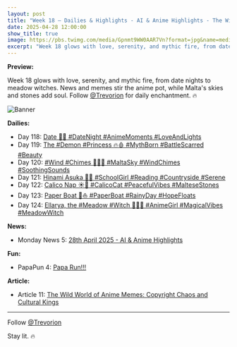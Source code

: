 ```yaml
---
layout: post
title: "Week 18 – Dailies & Highlights - AI & Anime Highlights - The Wild World of Anime Memes: Copyright Chaos and Cultural Kings"
date: 2025-04-28 12:00:00
show_title: true
image: https://pbs.twimg.com/media/Gpnmt9WW0AAR7Vn?format=jpg&name=medium
excerpt: "Week 18 glows with love, serenity, and mythic fire, from date nights to meadow witches. News and memes stir the anime pot, while Malta's skies and stones add soul. Follow @Trevorion for daily enchantment. 🔥"
---
```

  
**Preview:**  
  
Week 18 glows with love, serenity, and mythic fire, from date nights to meadow witches. News and memes stir the anime pot, while Malta's skies and stones add soul. Follow [@Trevorion](https://x.com/Trevorion) for daily enchantment. 🔥
  
![Banner](https://pbs.twimg.com/media/Gpnmt9WW0AAR7Vn?format=jpg&name=medium)
  
**Dailies:**
- Day 118: [Date 💖🌃 #DateNight #AnimeMoments #LoveAndLights](https://x.com/Trevorion/status/1916916045530775581)
- Day 119: [The #Demon #Princess 🔥🩸 #MythBorn #BattleScarred #Beauty](https://x.com/Trevorion/status/1917292982551580768)
- Day 120: [#Wind #Chimes 🎐🇲🇹 #MaltaSky #WindChimes #SoothingSounds](https://x.com/Trevorion/status/1917659614176268783)
- Day 121: [Hinami Asuka 🌳📖 #SchoolGirl #Reading #Countryside #Serene](https://x.com/Trevorion/status/1917924822778028297)
- Day 122: [Calico Nap ☀️🐾 #CalicoCat  #PeacefulVibes #MalteseStones](https://x.com/Trevorion/status/1918391047996006481)
- Day 123: [Paper Boat 📰⛵️ #PaperBoat #RainyDay #HopeFloats](https://x.com/Trevorion/status/1918745188995915848)
- Day 124: [Ellarya, the #Meadow #Witch 🌄🧙‍♀️ #AnimeGirl #MagicalVibes #MeadowWitch](https://x.com/Trevorion/status/1919136739584545258)

**News:**  
- Monday News 5: [28th April 2025 - AI & Anime Highlights](https://x.com/Trevorion/status/1916816823917449577)

**Fun:**  
- PapaPun 4: [Papa Run!!!](https://x.com/Trevorion/status/1916849209413701672/photo/4)

**Article:**  
- Article 11: [The Wild World of Anime Memes: Copyright Chaos and Cultural Kings](https://x.com/Trevorion/status/1917490567086498310)

---
Follow [@Trevorion](https://x.com/Trevorion)

Stay lit. 🔥
